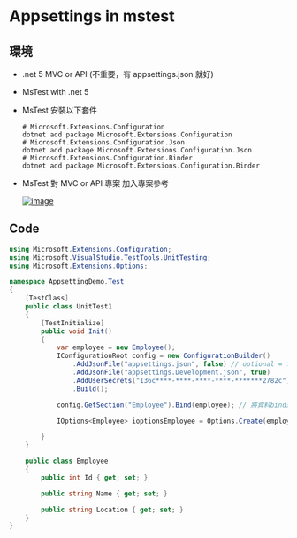 # Appsettings in mstest

## 環境

- .net 5 MVC or API (不重要，有 appsettings.json 就好)

- MsTest with .net 5

- MsTest 安裝以下套件

  ```PM
  # Microsoft.Extensions.Configuration
  dotnet add package Microsoft.Extensions.Configuration
  # Microsoft.Extensions.Configuration.Json
  dotnet add package Microsoft.Extensions.Configuration.Json
  # Microsoft.Extensions.Configuration.Binder
  dotnet add package Microsoft.Extensions.Configuration.Binder
  ```

- MsTest 對 MVC or API 專案 加入專案參考

  [![image](https://user-images.githubusercontent.com/37999690/126445256-53ab8ad1-db96-4811-8410-aa6be15091b3.png "image")](https://user-images.githubusercontent.com/37999690/126445256-53ab8ad1-db96-4811-8410-aa6be15091b3.png)

## Code

```csharp
using Microsoft.Extensions.Configuration;
using Microsoft.VisualStudio.TestTools.UnitTesting;
using Microsoft.Extensions.Options;

namespace AppsettingDemo.Test
{
    [TestClass]
    public class UnitTest1
    {
        [TestInitialize]
        public void Init()
        {
            var employee = new Employee();
            IConfigurationRoot config = new ConfigurationBuilder()
                .AddJsonFile("appsettings.json", false) // optional = false 代表此檔案是必要的，如果檔案不存在的話就會報錯
                .AddJsonFile("appsettings.Development.json", true)
                .AddUserSecrets("136c****-****-****-****-*******2782c") // 參考csproj的UserSecretsId，沒有設定就不用
                .Build();

            config.GetSection("Employee").Bind(employee); // 將資料bind進model

            IOptions<Employee> ioptionsEmployee = Options.Create(employee); // 將model轉成IOptions<T>

        }
    }

    public class Employee
    {
        public int Id { get; set; }

        public string Name { get; set; }

        public string Location { get; set; }
    }
}

```
